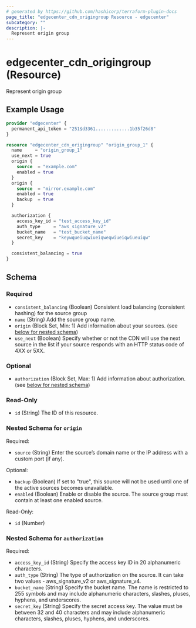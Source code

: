 ```yaml
---
# generated by https://github.com/hashicorp/terraform-plugin-docs
page_title: "edgecenter_cdn_origingroup Resource - edgecenter"
subcategory: ""
description: |-
  Represent origin group
---
```


# edgecenter_cdn_origingroup (Resource)

Represent origin group

## Example Usage

```terraform
provider "edgecenter" {
  permanent_api_token = "251$d3361.............1b35f26d8"
}

resource "edgecenter_cdn_origingroup" "origin_group_1" {
  name     = "origin_group_1"
  use_next = true
  origin {
    source  = "example.com"
    enabled = true
  }
  origin {
    source  = "mirror.example.com"
    enabled = true
    backup  = true
  }

  authorization {
    access_key_id = "test_access_key_id"
    auth_type     = "aws_signature_v2"
    bucket_name   = "test_bucket_name"
    secret_key    = "keywqueiuqwiueiqweqwiueiqwiueuiqw"
  }

  consistent_balancing = true
}
```

<!-- schema generated by tfplugindocs -->
## Schema

### Required

- `consistent_balancing` (Boolean) Consistent load balancing (consistent hashing) for the source group
- `name` (String) Add the source group name.
- `origin` (Block Set, Min: 1) Add information about your sources. (see [below for nested schema](#nestedblock--origin))
- `use_next` (Boolean) Specify whether or not the CDN will use the next source in the list if your source responds with an HTTP status code of 4XX or 5XX.

### Optional

- `authorization` (Block Set, Max: 1) Add information about authorization. (see [below for nested schema](#nestedblock--authorization))

### Read-Only

- `id` (String) The ID of this resource.

<a id="nestedblock--origin"></a>
### Nested Schema for `origin`

Required:

- `source` (String) Enter the source’s domain name or the IP address with a custom port (if any).

Optional:

- `backup` (Boolean) If set to "true", this source will not be used until one of the active sources becomes unavailable.
- `enabled` (Boolean) Enable or disable the source. The source group must contain at least one enabled source.

Read-Only:

- `id` (Number)


<a id="nestedblock--authorization"></a>
### Nested Schema for `authorization`

Required:

- `access_key_id` (String) Specify the access key ID in 20 alphanumeric characters.
- `auth_type` (String) The type of authorization on the source. It can take two values - aws_signature_v2 or aws_signature_v4.
- `bucket_name` (String) Specify the bucket name. The name is restricted to 255 symbols and may include alphanumeric characters, slashes, pluses, hyphens, and underscores.
- `secret_key` (String) Specify the secret access key. The value must be between 32 and 40 characters and may include alphanumeric characters, slashes, pluses, hyphens, and underscores.

